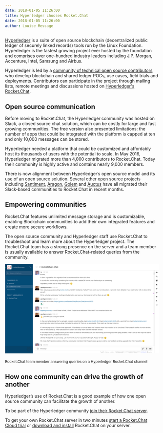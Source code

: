 ```yaml
---
date: 2018-01-05 11:26:00
title: Hyperledger chooses Rocket.Chat
date: 2018-01-05 11:26:00
author: Louise Message
---
```

[Hyperledger](https://www.hyperledger.org) is a suite of open source blockchain (decentralized public ledger of securely linked records) tools run by the Linux Foundation. Hyperledger is the fastest growing project ever hosted by the foundation and comprises over one-hundred industry leaders including J.P. Morgan, Accenture, Intel, Samsung and Airbus.

Hyperledger is led by a [community of technical open source contributors](https://www.hyperledger.org/community) who develop blockchain and shared ledger POCs, use cases, field trials and deployments. Contributors can participate in the project through mailing lists, remote meetings and discussions hosted on [Hyperledger's Rocket.Chat](https://chat.hyperledger.org).

## Open source communication

Before moving to Rocket.Chat, the Hyperledger community was hosted on Slack, a closed source chat solution, which can be costly for large and fast growing communities. The free version also presented limitations: the number of apps that could be integrated with the platform is capped at ten and only 10,000 messages can be stored.

Hyperledger needed a platform that could be customized and affordably host its thousands of users with the potential to scale. In May 2016, Hyperledger migrated more than 4,000 contributors to Rocket.Chat. Today their community is highly active and contains nearly 9,000 members.

There is now alignment between Hyperledger’s open source model and its use of an open source solution. Several other open source projects including [Santiment](https://medium.com/santiment/goodbye-slack-hello-open-source-messaging-platform-c97398a20ce9), [Aragon](https://blog.aragon.one/announcing-our-migration-to-an-open-source-messaging-platform-420b25e74284), [Golem](https://blog.golemproject.net/farewell-to-slack-rocket-here-we-come-d5b82aac6c24) and [Auctus](https://blog.auctus.org/announcing-our-migration-to-an-open-source-messaging-platform-d061844837d5) have all migrated their Slack-based communities to Rocket.Chat in recent months.

## Empowering communities

Rocket.Chat features unlimited message storage and is customizable, enabling Blockchain communities to add their own integrated features and create more secure workflows.

The open source community and Hyperledger staff use Rocket.Chat to troubleshoot and learn more about the Hyperledger project. The Rocket.Chat team has a strong presence on the server and a team member is usually available to answer Rocket.Chat-related queries from the community.

![Rocket.Chat team member answering queries on the Hyperledger Rocket.Chat](/images/posts/2018/2018-01-05-hyperledger-chooses-rocket-chat-open-source-communication-rocket-chat-channel.png)

<small>Rocket.Chat team member answering queries on a Hyperledger Rocket.Chat channel</small>

## How one community can drive the growth of another

Hyperledger’s use of Rocket.Chat is a good example of how one open source community can facilitate the growth of another.

To be part of the Hyperledger community [join their Rocket.Chat server](https://chat.hyperledger.org/home).

To get your own Rocket.Chat server in two minutes [start a Rocket.Chat Cloud trial](https://rocket.chat/cloud) or [download and install](https://rocket.chat/download) Rocket.Chat on your server.
